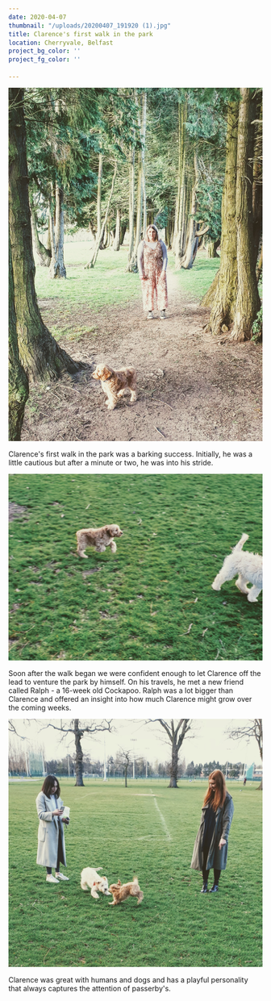 ```yaml
---
date: 2020-04-07
thumbnail: "/uploads/20200407_191920 (1).jpg"
title: Clarence's first walk in the park
location: Cherryvale, Belfast
project_bg_color: ''
project_fg_color: ''

---
```

![](/uploads/clarence-first-walk-in-the-park.jpg)

Clarence's first walk in the park was a barking success. Initially, he was a little cautious but after a minute or two, he was into his stride.

![](/uploads/20200407_190634.jpg)

Soon after the walk began we were confident enough to let Clarence off the lead to venture the park by himself. On his travels, he met a new friend called Ralph - a 16-week old Cockapoo. Ralph was a lot bigger than Clarence and offered an insight into how much Clarence might grow over the coming weeks.

![](/uploads/20200407_190646.jpg)

Clarence was great with humans and dogs and has a playful personality that always captures the attention of passerby's.